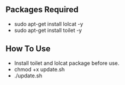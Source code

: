 **Packages Required**
----------------------
+  sudo apt-get install lolcat -y
+  sudo apt-get install toilet -y

**How To Use**
---------------
+ Install toilet and lolcat package before use.
+ chmod +x update.sh
+ ./update.sh
